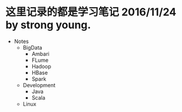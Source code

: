 # 这里记录的都是学习笔记 2016/11/24 by strong young.

- Notes
  - BigData
    - Ambari
    - FLume
    - Hadoop
    - HBase
    - Spark
  - Development
    - Java
    - Scala
  - Linux
